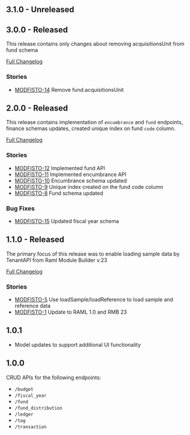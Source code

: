## 3.1.0 - Unreleased

## 3.0.0 - Released
This release contains only changes about removing acquisitionsUnit from fund schema

[Full Changelog](https://github.com/folio-org/mod-finance-storage/compare/v2.0.0...v3.0.0)

### Stories
* [MODFISTO-14](https://issues.folio.org/browse/MODFISTO-14) Remove fund.acquisitionsUnit


## 2.0.0 - Released
This release contains implementation of `encumbrance` and `fund` endpoints, finance schemas updates, created 
unique index on fund `code` column.

[Full Changelog](https://github.com/folio-org/mod-finance-storage/compare/v1.1.0...v2.0.0)

### Stories
* [MODFISTO-12](https://issues.folio.org/browse/MODFISTO-12) Implemented fund API
* [MODFISTO-11](https://issues.folio.org/browse/MODFISTO-11) Implemented encumbrance API
* [MODFISTO-10](https://issues.folio.org/browse/MODFISTO-10) Encumbrance schema updated
* [MODFISTO-9](https://issues.folio.org/browse/MODFISTO-9) Unique index created on the fund code column
* [MODFISTO-8](https://issues.folio.org/browse/MODFISTO-8) Fund schema updated

### Bug Fixes
* [MODFISTO-15](https://issues.folio.org/browse/MODFISTO-15) Updated fiscal year schema


## 1.1.0 - Released
The primary focus of this release was to enable loading sample data by TenantAPI from Raml Module Builder v.23

[Full Changelog](https://github.com/folio-org/mod-finance-storage/compare/v1.0.1...v1.1.0)

### Stories
* [MODFISTO-5](https://issues.folio.org/browse/MODFISTO-5) Use loadSample/loadReference to load sample and reference data
* [MODFISTO-1](https://issues.folio.org/browse/MODFISTO-1) Update to RAML 1.0 and RMB 23

## 1.0.1
* Model updates to support additional UI functionality

## 1.0.0
CRUD APIs for the following endpoints:
* `/budget`
* `/fiscal_year`
* `/fund`
* `/fund_distribution`
* `/ledger`
* `/tag`
* `/transaction`
